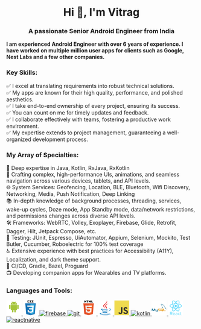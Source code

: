 <h1 align="center">Hi 👋, I'm Vitrag</h1>
<h3 align="center">A passionate Senior Android Engineer from India</h3>

**I am experienced Android Engineer with over 6 years of experience. I have worked on multiple million user apps for clients such as Google, Nest Labs and a few other companies.**

<h3 align="left">Key Skills:</h3>
✅ I excel at translating requirements into robust technical solutions.<br>
✅ My apps are known for their high quality, performance, and polished aesthetics.<br>
✅ I take end-to-end ownership of every project, ensuring its success.<br>
✅ You can count on me for timely updates and feedback.<br>
✅ I collaborate effectively with teams, fostering a productive work environment.<br>
✅ My expertise extends to project management, guaranteeing a well-organized development process.<br>

<h3 align="left">My Array of Specialties:</h3>
🔵 Deep expertise in Java, Kotlin, RxJava, RxKotlin<br>
📱 Crafting complex, high-performance UIs, animations, and seamless navigation across various devices, tablets, and API levels.<br>
🌐 System Services: Geofencing, Location, BLE, Bluetooth, Wifi Discovery, Networking, Media, Push Notification, Deep Linking<br>
📚 In-depth knowledge of background processes, threading, services, wake-up cycles, Doze mode, App Standby mode, data/network restrictions, and permissions changes across diverse API levels. <br>
🛠️ Frameworks: WebRTC, Volley, Exoplayer, Firebase, Glide, Retrofit, Dagger, Hilt, Jetpack Compose, etc. <br>
🧪 Testing: JUnit, Espresso, UiAutomator, Appium, Selenium, Mockito, Test Butler, Cucumber, Roboelectric for 100% test coverage <br>
♿ Extensive experience with best practices for Accessibility (A11Y), Localization, and dark theme support. <br>
🚀 CI/CD, Gradle, Bazel, Proguard <br>
📺 Developing companion apps for Wearables and TV platforms. <br>

<h3 align="left">Languages and Tools:</h3>
<p align="left"> <a href="https://developer.android.com" target="_blank" rel="noreferrer"> <img src="https://raw.githubusercontent.com/devicons/devicon/master/icons/android/android-original-wordmark.svg" alt="android" width="40" height="40"/> </a> <a href="https://www.w3schools.com/css/" target="_blank" rel="noreferrer"> <img src="https://raw.githubusercontent.com/devicons/devicon/master/icons/css3/css3-original-wordmark.svg" alt="css3" width="40" height="40"/> </a> <a href="https://firebase.google.com/" target="_blank" rel="noreferrer"> <img src="https://www.vectorlogo.zone/logos/firebase/firebase-icon.svg" alt="firebase" width="40" height="40"/> </a> <a href="https://git-scm.com/" target="_blank" rel="noreferrer"> <img src="https://www.vectorlogo.zone/logos/git-scm/git-scm-icon.svg" alt="git" width="40" height="40"/> </a> <a href="https://www.w3.org/html/" target="_blank" rel="noreferrer"> <img src="https://raw.githubusercontent.com/devicons/devicon/master/icons/html5/html5-original-wordmark.svg" alt="html5" width="40" height="40"/> </a> <a href="https://www.java.com" target="_blank" rel="noreferrer"> <img src="https://raw.githubusercontent.com/devicons/devicon/master/icons/java/java-original.svg" alt="java" width="40" height="40"/> </a> <a href="https://developer.mozilla.org/en-US/docs/Web/JavaScript" target="_blank" rel="noreferrer"> <img src="https://raw.githubusercontent.com/devicons/devicon/master/icons/javascript/javascript-original.svg" alt="javascript" width="40" height="40"/> </a> <a href="https://kotlinlang.org" target="_blank" rel="noreferrer"> <img src="https://www.vectorlogo.zone/logos/kotlinlang/kotlinlang-icon.svg" alt="kotlin" width="40" height="40"/> </a> <a href="https://www.mysql.com/" target="_blank" rel="noreferrer"> <img src="https://raw.githubusercontent.com/devicons/devicon/master/icons/mysql/mysql-original-wordmark.svg" alt="mysql" width="40" height="40"/> </a> <a href="https://reactjs.org/" target="_blank" rel="noreferrer"> <img src="https://raw.githubusercontent.com/devicons/devicon/master/icons/react/react-original-wordmark.svg" alt="react" width="40" height="40"/> </a> <a href="https://reactnative.dev/" target="_blank" rel="noreferrer"> <img src="https://reactnative.dev/img/header_logo.svg" alt="reactnative" width="40" height="40"/> </a> </p>

